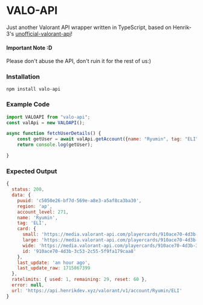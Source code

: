 # VALO-API
Just another Valorant API wrapper written in TypeScript, based on Henrik-3's [unofficial-valorant-api](https://github.com/Henrik-3/unofficial-valorant-api)!

#### Important Note :D
Please don't abuse the API, don't ruin it for the rest of us:)

### Installation
``npm install valo-api``

### Example Code
```js
import VALOAPI from "valo-api";
const valApi = new VALOAPI();

async function fetchUserDetails() {
    const getUser = await valApi.getAccount({name: "Ryumin", tag: "ELI"});
    return console.log(getUser);

}
```

### Expected Output
```js
{
  status: 200,
  data: {
    puuid: 'c5050e26-bf7d-569e-a8e3-a5af8ca3ba30',
    region: 'ap',
    account_level: 271,
    name: 'Ryumin',
    tag: 'ELI',
    card: {
      small: 'https://media.valorant-api.com/playercards/910ace70-4d3b-3c53-2c55-5f9fa179caa8/smallart.png',
      large: 'https://media.valorant-api.com/playercards/910ace70-4d3b-3c53-2c55-5f9fa179caa8/largeart.png',
      wide: 'https://media.valorant-api.com/playercards/910ace70-4d3b-3c53-2c55-5f9fa179caa8/wideart.png',
      id: '910ace70-4d3b-3c53-2c55-5f9fa179caa8'
    },
    last_update: 'an hour ago',
    last_update_raw: 1715867399
  },
  ratelimits: { used: 1, remaining: 29, reset: 60 },
  error: null,
  url: 'https://api.henrikdev.xyz/valorant/v1/account/Ryumin/ELI'
}
```